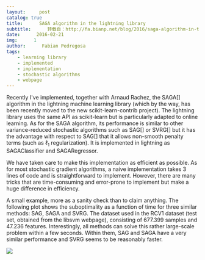 ```yaml
---
layout:     post
catalog: true
title:      SAGA algorithm in the lightning library
subtitle:      转载自：http://fa.bianp.net/blog/2016/saga-algorithm-in-the-lightning-library/
date:      2016-02-21
img:      1
author:      Fabian Pedregosa
tags:
    - learning library
    - implemented
    - implementation
    - stochastic algorithms
    - webpage
---
```


Recently I've implemented, together with Arnaud Rachez, the SAGA[] algorithm in the lightning machine learning library (which by the way, has been recently moved to the new scikit-learn-contrib project). The lightning library uses the same API as scikit-learn but is particularly adapted to online learning. As for the SAGA algorithm, its performance is similar to other variance-reduced stochastic algorithms such as SAG[] or SVRG[] but it has the advantage with respect to SAG[] that it allows non-smooth penalty terms (such as $\ell_1$ regularization). It is implemented in lightning as SAGAClassifier and SAGARegressor.

We have taken care to make this implementation as efficient as possible. As for most stochastic gradient algorithms, a naive implementation takes 3 lines of code and is straightforward to implement. However, there are many tricks that are time-consuming and error-prone to implement but make a huge difference in efficiency.

A small example, more as a sanity check than to claim anything. The following plot shows the suboptimality as a function of time for three similar methods: SAG, SAGA and SVRG. The dataset used in the RCV1 dataset (test set, obtained from the libsvm webpage), consisting of 677.399 samples and 47.236 features. Interestingly, all methods can solve this rather large-scale problem within a few seconds. Within them, SAG and SAGA have a very similar performance and SVRG seems to be reasonably faster.

![](http://fa.bianp.net/images/2016/rcv1_comparison.png)


